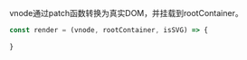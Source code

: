 vnode通过patch函数转换为真实DOM，并挂载到rootContainer。

```js
const render = (vnode, rootContainer, isSVG) => {
    
}
```